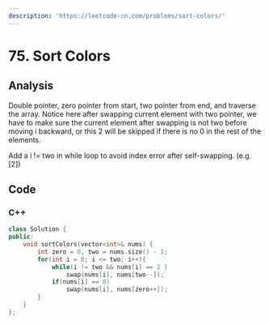 ```yaml
---
description: 'https://leetcode-cn.com/problems/sort-colors/'
---
```


# 75. Sort Colors

## Analysis

Double pointer, zero pointer from start, two pointer from end, and traverse the array. Notice here after swapping current element with two pointer, we have to make sure the current element after swapping is not two before moving i backward, or this 2 will be skipped if there is no 0 in the rest of the elements.

Add a i != two in while loop to avoid index error after self-swapping. \(e.g. \[2\]\)

## Code

### C++ 

```cpp
class Solution {
public:
    void sortColors(vector<int>& nums) {
        int zero = 0, two = nums.size() - 1;
        for(int i = 0; i <= two; i++){
            while(i != two && nums[i] == 2 )
                swap(nums[i], nums[two--]);
            if(nums[i] == 0)
                swap(nums[i], nums[zero++]);
        }
    }
};
```

